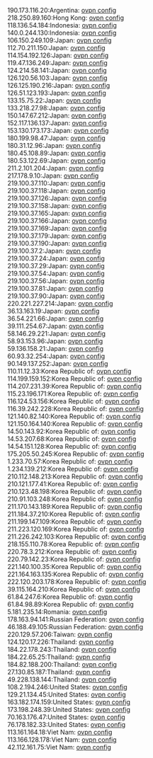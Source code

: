 190.173.116.20:Argentina: [ovpn config](vpn/190_173_116_20.ovpn)  
218.250.89.160:Hong Kong: [ovpn config](vpn/218_250_89_160.ovpn)  
118.136.54.184:Indonesia: [ovpn config](vpn/118_136_54_184.ovpn)  
140.0.244.130:Indonesia: [ovpn config](vpn/140_0_244_130.ovpn)  
106.150.249.109:Japan: [ovpn config](vpn/106_150_249_109.ovpn)  
112.70.211.150:Japan: [ovpn config](vpn/112_70_211_150.ovpn)  
114.154.192.126:Japan: [ovpn config](vpn/114_154_192_126.ovpn)  
119.47.136.249:Japan: [ovpn config](vpn/119_47_136_249.ovpn)  
124.214.58.141:Japan: [ovpn config](vpn/124_214_58_141.ovpn)  
126.120.56.103:Japan: [ovpn config](vpn/126_120_56_103.ovpn)  
126.125.190.216:Japan: [ovpn config](vpn/126_125_190_216.ovpn)  
126.51.123.193:Japan: [ovpn config](vpn/126_51_123_193.ovpn)  
133.15.75.22:Japan: [ovpn config](vpn/133_15_75_22.ovpn)  
133.218.27.98:Japan: [ovpn config](vpn/133_218_27_98.ovpn)  
150.147.67.212:Japan: [ovpn config](vpn/150_147_67_212.ovpn)  
152.117.136.137:Japan: [ovpn config](vpn/152_117_136_137.ovpn)  
153.130.173.173:Japan: [ovpn config](vpn/153_130_173_173.ovpn)  
180.199.98.47:Japan: [ovpn config](vpn/180_199_98_47.ovpn)  
180.31.12.96:Japan: [ovpn config](vpn/180_31_12_96.ovpn)  
180.45.108.89:Japan: [ovpn config](vpn/180_45_108_89.ovpn)  
180.53.122.69:Japan: [ovpn config](vpn/180_53_122_69.ovpn)  
211.2.101.204:Japan: [ovpn config](vpn/211_2_101_204.ovpn)  
217.178.9.10:Japan: [ovpn config](vpn/217_178_9_10.ovpn)  
219.100.37.110:Japan: [ovpn config](vpn/219_100_37_110.ovpn)  
219.100.37.118:Japan: [ovpn config](vpn/219_100_37_118.ovpn)  
219.100.37.126:Japan: [ovpn config](vpn/219_100_37_126.ovpn)  
219.100.37.158:Japan: [ovpn config](vpn/219_100_37_158.ovpn)  
219.100.37.165:Japan: [ovpn config](vpn/219_100_37_165.ovpn)  
219.100.37.166:Japan: [ovpn config](vpn/219_100_37_166.ovpn)  
219.100.37.169:Japan: [ovpn config](vpn/219_100_37_169.ovpn)  
219.100.37.179:Japan: [ovpn config](vpn/219_100_37_179.ovpn)  
219.100.37.190:Japan: [ovpn config](vpn/219_100_37_190.ovpn)  
219.100.37.2:Japan: [ovpn config](vpn/219_100_37_2.ovpn)  
219.100.37.24:Japan: [ovpn config](vpn/219_100_37_24.ovpn)  
219.100.37.29:Japan: [ovpn config](vpn/219_100_37_29.ovpn)  
219.100.37.54:Japan: [ovpn config](vpn/219_100_37_54.ovpn)  
219.100.37.56:Japan: [ovpn config](vpn/219_100_37_56.ovpn)  
219.100.37.81:Japan: [ovpn config](vpn/219_100_37_81.ovpn)  
219.100.37.90:Japan: [ovpn config](vpn/219_100_37_90.ovpn)  
220.221.227.214:Japan: [ovpn config](vpn/220_221_227_214.ovpn)  
36.13.163.19:Japan: [ovpn config](vpn/36_13_163_19.ovpn)  
36.54.221.66:Japan: [ovpn config](vpn/36_54_221_66.ovpn)  
39.111.254.67:Japan: [ovpn config](vpn/39_111_254_67.ovpn)  
58.146.29.221:Japan: [ovpn config](vpn/58_146_29_221.ovpn)  
58.93.153.96:Japan: [ovpn config](vpn/58_93_153_96.ovpn)  
59.136.158.21:Japan: [ovpn config](vpn/59_136_158_21.ovpn)  
60.93.32.254:Japan: [ovpn config](vpn/60_93_32_254.ovpn)  
90.149.137.252:Japan: [ovpn config](vpn/90_149_137_252.ovpn)  
110.11.12.33:Korea Republic of: [ovpn config](vpn/110_11_12_33.ovpn)  
114.199.159.152:Korea Republic of: [ovpn config](vpn/114_199_159_152.ovpn)  
114.207.231.39:Korea Republic of: [ovpn config](vpn/114_207_231_39.ovpn)  
115.23.196.171:Korea Republic of: [ovpn config](vpn/115_23_196_171.ovpn)  
116.124.53.156:Korea Republic of: [ovpn config](vpn/116_124_53_156.ovpn)  
116.39.242.228:Korea Republic of: [ovpn config](vpn/116_39_242_228.ovpn)  
121.140.82.140:Korea Republic of: [ovpn config](vpn/121_140_82_140.ovpn)  
121.150.164.140:Korea Republic of: [ovpn config](vpn/121_150_164_140.ovpn)  
14.50.143.92:Korea Republic of: [ovpn config](vpn/14_50_143_92.ovpn)  
14.53.207.68:Korea Republic of: [ovpn config](vpn/14_53_207_68.ovpn)  
14.54.151.128:Korea Republic of: [ovpn config](vpn/14_54_151_128.ovpn)  
175.205.50.245:Korea Republic of: [ovpn config](vpn/175_205_50_245.ovpn)  
1.233.70.57:Korea Republic of: [ovpn config](vpn/1_233_70_57.ovpn)  
1.234.139.212:Korea Republic of: [ovpn config](vpn/1_234_139_212.ovpn)  
210.112.148.213:Korea Republic of: [ovpn config](vpn/210_112_148_213.ovpn)  
210.121.177.41:Korea Republic of: [ovpn config](vpn/210_121_177_41.ovpn)  
210.123.48.198:Korea Republic of: [ovpn config](vpn/210_123_48_198.ovpn)  
210.91.103.248:Korea Republic of: [ovpn config](vpn/210_91_103_248.ovpn)  
211.170.143.189:Korea Republic of: [ovpn config](vpn/211_170_143_189.ovpn)  
211.184.37.210:Korea Republic of: [ovpn config](vpn/211_184_37_210.ovpn)  
211.199.147.109:Korea Republic of: [ovpn config](vpn/211_199_147_109.ovpn)  
211.223.120.169:Korea Republic of: [ovpn config](vpn/211_223_120_169.ovpn)  
211.226.242.103:Korea Republic of: [ovpn config](vpn/211_226_242_103.ovpn)  
218.155.110.78:Korea Republic of: [ovpn config](vpn/218_155_110_78.ovpn)  
220.78.3.212:Korea Republic of: [ovpn config](vpn/220_78_3_212.ovpn)  
220.79.142.23:Korea Republic of: [ovpn config](vpn/220_79_142_23.ovpn)  
221.140.100.35:Korea Republic of: [ovpn config](vpn/221_140_100_35.ovpn)  
221.164.163.135:Korea Republic of: [ovpn config](vpn/221_164_163_135.ovpn)  
222.120.203.178:Korea Republic of: [ovpn config](vpn/222_120_203_178.ovpn)  
39.115.164.210:Korea Republic of: [ovpn config](vpn/39_115_164_210.ovpn)  
61.84.247.6:Korea Republic of: [ovpn config](vpn/61_84_247_6.ovpn)  
61.84.98.89:Korea Republic of: [ovpn config](vpn/61_84_98_89.ovpn)  
5.181.235.14:Romania: [ovpn config](vpn/5_181_235_14.ovpn)  
178.163.94.141:Russian Federation: [ovpn config](vpn/178_163_94_141.ovpn)  
46.188.49.105:Russian Federation: [ovpn config](vpn/46_188_49_105.ovpn)  
220.129.57.206:Taiwan: [ovpn config](vpn/220_129_57_206.ovpn)  
124.120.17.226:Thailand: [ovpn config](vpn/124_120_17_226.ovpn)  
184.22.178.243:Thailand: [ovpn config](vpn/184_22_178_243.ovpn)  
184.22.65.25:Thailand: [ovpn config](vpn/184_22_65_25.ovpn)  
184.82.188.200:Thailand: [ovpn config](vpn/184_82_188_200.ovpn)  
27.130.85.187:Thailand: [ovpn config](vpn/27_130_85_187.ovpn)  
49.228.138.144:Thailand: [ovpn config](vpn/49_228_138_144.ovpn)  
108.2.194.246:United States: [ovpn config](vpn/108_2_194_246.ovpn)  
129.21.134.45:United States: [ovpn config](vpn/129_21_134_45.ovpn)  
163.182.174.159:United States: [ovpn config](vpn/163_182_174_159.ovpn)  
173.198.248.39:United States: [ovpn config](vpn/173_198_248_39.ovpn)  
70.163.176.47:United States: [ovpn config](vpn/70_163_176_47.ovpn)  
76.178.182.33:United States: [ovpn config](vpn/76_178_182_33.ovpn)  
113.161.164.18:Viet Nam: [ovpn config](vpn/113_161_164_18.ovpn)  
113.166.128.178:Viet Nam: [ovpn config](vpn/113_166_128_178.ovpn)  
42.112.161.75:Viet Nam: [ovpn config](vpn/42_112_161_75.ovpn)  
